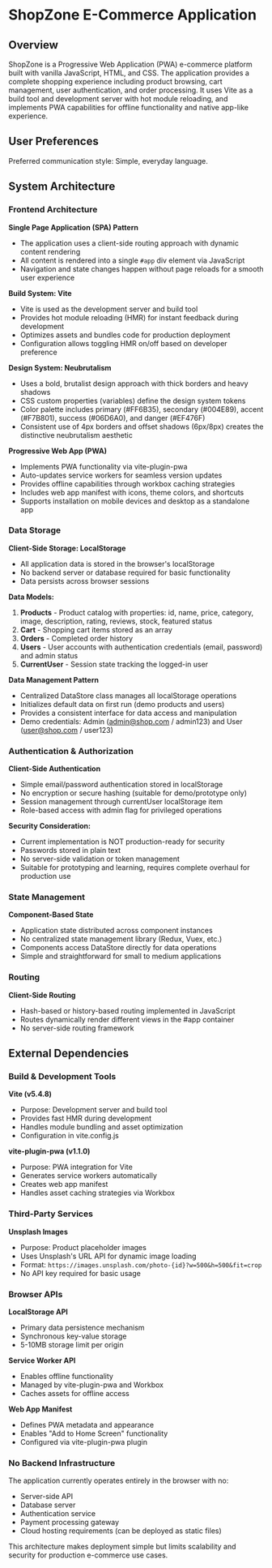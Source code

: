 # ShopZone E-Commerce Application

## Overview

ShopZone is a Progressive Web Application (PWA) e-commerce platform built with vanilla JavaScript, HTML, and CSS. The application provides a complete shopping experience including product browsing, cart management, user authentication, and order processing. It uses Vite as a build tool and development server with hot module reloading, and implements PWA capabilities for offline functionality and native app-like experience.

## User Preferences

Preferred communication style: Simple, everyday language.

## System Architecture

### Frontend Architecture

**Single Page Application (SPA) Pattern**
- The application uses a client-side routing approach with dynamic content rendering
- All content is rendered into a single `#app` div element via JavaScript
- Navigation and state changes happen without page reloads for a smooth user experience

**Build System: Vite**
- Vite is used as the development server and build tool
- Provides hot module reloading (HMR) for instant feedback during development
- Optimizes assets and bundles code for production deployment
- Configuration allows toggling HMR on/off based on developer preference

**Design System: Neubrutalism**
- Uses a bold, brutalist design approach with thick borders and heavy shadows
- CSS custom properties (variables) define the design system tokens
- Color palette includes primary (#FF6B35), secondary (#004E89), accent (#F7B801), success (#06D6A0), and danger (#EF476F)
- Consistent use of 4px borders and offset shadows (6px/8px) creates the distinctive neubrutalism aesthetic

**Progressive Web App (PWA)**
- Implements PWA functionality via vite-plugin-pwa
- Auto-updates service workers for seamless version updates
- Provides offline capabilities through workbox caching strategies
- Includes web app manifest with icons, theme colors, and shortcuts
- Supports installation on mobile devices and desktop as a standalone app

### Data Storage

**Client-Side Storage: LocalStorage**
- All application data is stored in the browser's localStorage
- No backend server or database required for basic functionality
- Data persists across browser sessions

**Data Models:**
1. **Products** - Product catalog with properties: id, name, price, category, image, description, rating, reviews, stock, featured status
2. **Cart** - Shopping cart items stored as an array
3. **Orders** - Completed order history
4. **Users** - User accounts with authentication credentials (email, password) and admin status
5. **CurrentUser** - Session state tracking the logged-in user

**Data Management Pattern**
- Centralized DataStore class manages all localStorage operations
- Initializes default data on first run (demo products and users)
- Provides a consistent interface for data access and manipulation
- Demo credentials: Admin (admin@shop.com / admin123) and User (user@shop.com / user123)

### Authentication & Authorization

**Client-Side Authentication**
- Simple email/password authentication stored in localStorage
- No encryption or secure hashing (suitable for demo/prototype only)
- Session management through currentUser localStorage item
- Role-based access with admin flag for privileged operations

**Security Consideration:**
- Current implementation is NOT production-ready for security
- Passwords stored in plain text
- No server-side validation or token management
- Suitable for prototyping and learning, requires complete overhaul for production use

### State Management

**Component-Based State**
- Application state distributed across component instances
- No centralized state management library (Redux, Vuex, etc.)
- Components access DataStore directly for data operations
- Simple and straightforward for small to medium applications

### Routing

**Client-Side Routing**
- Hash-based or history-based routing implemented in JavaScript
- Routes dynamically render different views in the #app container
- No server-side routing framework

## External Dependencies

### Build & Development Tools

**Vite (v5.4.8)**
- Purpose: Development server and build tool
- Provides fast HMR during development
- Handles module bundling and asset optimization
- Configuration in vite.config.js

**vite-plugin-pwa (v1.1.0)**
- Purpose: PWA integration for Vite
- Generates service workers automatically
- Creates web app manifest
- Handles asset caching strategies via Workbox

### Third-Party Services

**Unsplash Images**
- Purpose: Product placeholder images
- Uses Unsplash's URL API for dynamic image loading
- Format: `https://images.unsplash.com/photo-{id}?w=500&h=500&fit=crop`
- No API key required for basic usage

### Browser APIs

**LocalStorage API**
- Primary data persistence mechanism
- Synchronous key-value storage
- 5-10MB storage limit per origin

**Service Worker API**
- Enables offline functionality
- Managed by vite-plugin-pwa and Workbox
- Caches assets for offline access

**Web App Manifest**
- Defines PWA metadata and appearance
- Enables "Add to Home Screen" functionality
- Configured via vite-plugin-pwa plugin

### No Backend Infrastructure

The application currently operates entirely in the browser with no:
- Server-side API
- Database server
- Authentication service
- Payment processing gateway
- Cloud hosting requirements (can be deployed as static files)

This architecture makes deployment simple but limits scalability and security for production e-commerce use cases.
